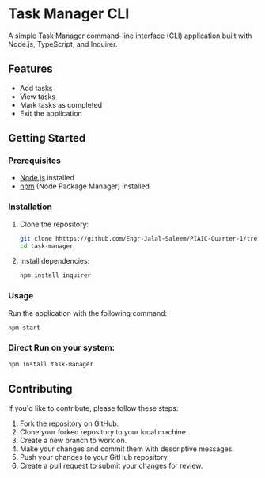 # Task Manager CLI

A simple Task Manager command-line interface (CLI) application built with Node.js, TypeScript, and Inquirer.

## Features

- Add tasks
- View tasks
- Mark tasks as completed
- Exit the application

## Getting Started

### Prerequisites

- [Node.js](https://nodejs.org/) installed
- [npm](https://www.npmjs.com/) (Node Package Manager) installed

### Installation

1. Clone the repository:

   ```bash
   git clone hhttps://github.com/Engr-Jalal-Saleem/PIAIC-Quarter-1/tree/main/Node%20Projects%20Quarter%201
   cd task-manager
   ```
2. Install dependencies:

   ```bash
   npm install inquirer
   ```

### Usage

Run the application with the following command:

```bash
npm start 
```

### Direct Run on your system:

```bash
npm install task-manager
```


## Contributing

If you'd like to contribute, please follow these steps:

1. Fork the repository on GitHub.
2. Clone your forked repository to your local machine.
3. Create a new branch to work on.
4. Make your changes and commit them with descriptive messages.
5. Push your changes to your GitHub repository.
6. Create a pull request to submit your changes for review.
